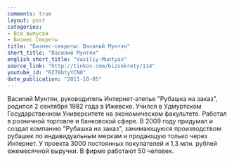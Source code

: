 ```yaml
---
comments: true
layout: post
categories:
- Все выпуски
- Бизнес Секреты
title: "Бизнес-секреты: Василий Мунтян"
short_title: "Василий Мунтян"
english_short_title: "Vasiliy-Muntyan"
source_link: "http://tinkov.com/bizsekrety/114"
youtube_id: "RZ78btyYCN0"
date_publication: "2011-10-05"
---
```

Василий Мунтян, руководитель Интернет-ателье "Рубашка на заказ", родился 2
сентября 1982 года в Ижевске. Учился в Удмуртском Государственном
Университете на экономическом факультете. Работал в розничной торговле и
банковской сфере. В 2009 году придумал и создал компанию "Рубашка на
заказ", занимающуюся производством рубашек по индивидуальным меркам и
продающую только через Интернет. У проекта 3000 постоянных покупателей и
1,3 млн. рублей ежемесячной выручки. В фирме работают 50 человек.
